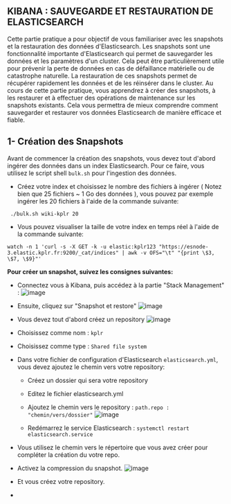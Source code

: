 ## KIBANA : SAUVEGARDE ET RESTAURATION DE ELASTICSEARCH

Cette partie pratique a pour objectif de vous familiariser avec les snapshots et la restauration des données d'Elasticsearch. 
Les snapshots sont une fonctionnalité importante d'Elasticsearch qui permet de sauvegarder les données et les paramètres d'un cluster. Cela peut être particulièrement utile pour prévenir la perte de données en cas de défaillance matérielle ou de catastrophe naturelle. La restauration de ces snapshots permet de récupérer rapidement les données et de les réinsérer dans le cluster. 
Au cours de cette partie pratique, vous apprendrez à créer des snapshots, à les restaurer et à effectuer des opérations de maintenance sur les snapshots existants. Cela vous permettra de mieux comprendre comment sauvegarder et restaurer vos données Elasticsearch de manière efficace et fiable.

## 1- Création des Snapshots

Avant de commencer la création des snapshots, vous devez tout d'abord ingérer des données dans un index Elasticsearch. Pour ce faire, vous utilisez le script shell `bulk.sh` pour  l'ingestion des données.

- Créez votre index et choisissez le nombre des fichiers à ingérer ( Notez bien que 25 fichiers ~ 1 Go des données ), vous pouvez par exemple ingérer les 20 fichiers à l'aide de la commande suivante:
```
 ./bulk.sh wiki-kplr 20
```
- Vous pouvez visualiser la taille de votre index en temps réel à l'aide de la commande suivante:
```
watch -n 1 'curl -s -X GET -k -u elastic:kplr123 "https://esnode-3.elastic.kplr.fr:9200/_cat/indices" | awk -v OFS="\t" "{print \$3, \$7, \$9}"'
```
**Pour créer un snapshot, suivez les consignes suivantes:**
- Connectez vous à Kibana, puis accédez à la partie "Stack Management" :
![image](https://user-images.githubusercontent.com/123748177/228496402-0ad428c3-58d4-43b0-b531-a96f86e4d161.png)

- Ensuite, cliquez sur "Snapshot et restore"
![image](https://user-images.githubusercontent.com/123748177/228497121-d0ba99ba-f633-49cb-b93e-a67c4c791932.png)

- Vous devez tout d'abord créez un repository
![image](https://user-images.githubusercontent.com/123748177/228497412-4a869741-df5d-417a-9e6e-b79ce869321b.png)

- Choisissez comme nom : `kplr`
- Choisissez comme type : ` Shared file system `
- Dans votre fichier de configuration d'Elasticsearch `elasticsearch.yml`, vous devez ajoutez le chemin vers votre repository:
    - Créez un dossier qui sera votre repository
    - Editez le fichier elasticsearch.yml
    - Ajoutez le chemin vers le repository : `path.repo : "chemin/vers/dossier"`
     ![image](https://user-images.githubusercontent.com/123748177/228501255-9683c691-58d1-47b7-8072-484b7b59d8c4.png)

    - Redémarrez le service Elasticsearch : ` systemctl restart elasticsearch.service `

- Vous utilisez le chemin vers le répertoire que vous avez créer pour compléter la création du votre repo.
- Activez la compression du snapshot.
![image](https://user-images.githubusercontent.com/123748177/228501571-6812fe48-3d95-4ea6-9ca3-23ec8aadc1ac.png)

- Et vous créez votre repository.
- 





